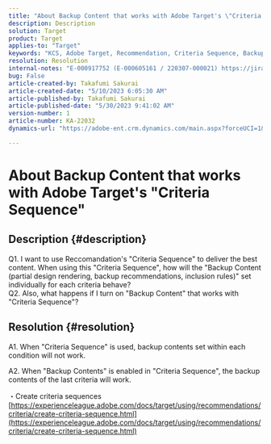 ```yaml
---
title: "About Backup Content that works with Adobe Target's \"Criteria Sequence\""
description: Description
solution: Target
product: Target
applies-to: "Target"
keywords: "KCS, Adobe Target, Recommendation, Criteria Sequence, Backup Content"
resolution: Resolution
internal-notes: "E-000917752 (E-000605161 / 220307-000021) https://jira.corp.adobe.com/browse/RECS-5221 https://jira.corp.adobe.com/browse/RECS-5395"
bug: False
article-created-by: Takafumi Sakurai
article-created-date: "5/10/2023 6:05:30 AM"
article-published-by: Takafumi Sakurai
article-published-date: "5/30/2023 9:41:02 AM"
version-number: 1
article-number: KA-22032
dynamics-url: "https://adobe-ent.crm.dynamics.com/main.aspx?forceUCI=1&pagetype=entityrecord&etn=knowledgearticle&id=336b11a9-f8ee-ed11-8849-6045bd006793"

---
```

# About Backup Content that works with Adobe Target's "Criteria Sequence"

## Description {#description}

Q1. I want to use Reccomandation's "Criteria Sequence" to deliver the best content. When using this "Criteria Sequence", how will the "Backup Content (partial design rendering, backup recommendations, inclusion rules)" set individually for each criteria behave?
<br>Q2. Also, what happens if I turn on "Backup Content" that works with "Criteria Sequence"?


## Resolution {#resolution}


A1. When "Criteria Sequence" is used, backup contents set within each condition will not work.

A2. When "Backup Contents" is enabled in "Criteria Sequence", the backup contents of the last criteria will work.

・Create criteria sequences
[https://experienceleague.adobe.com/docs/target/using/recommendations/criteria/create-criteria-sequence.html](https://experienceleague.adobe.com/docs/target/using/recommendations/criteria/create-criteria-sequence.html)
